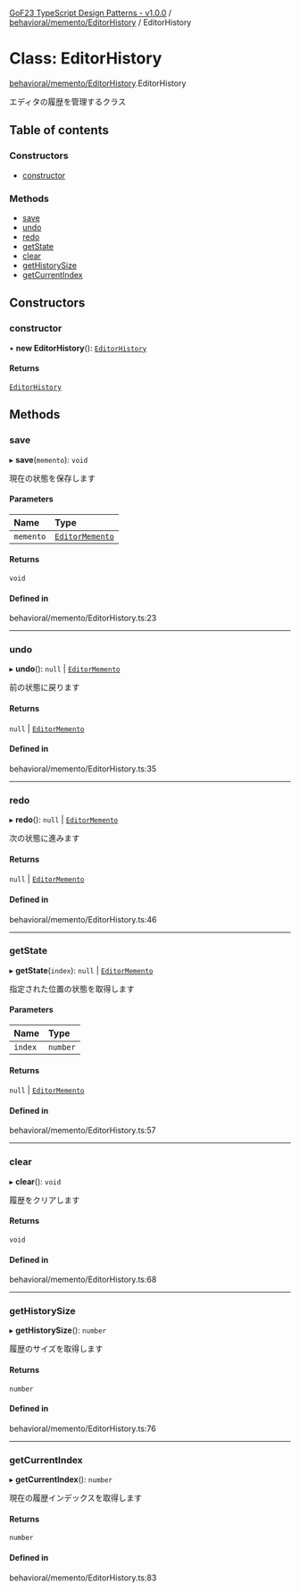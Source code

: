 [GoF23 TypeScript Design Patterns - v1.0.0](../README.md) / [behavioral/memento/EditorHistory](../modules/behavioral_memento_EditorHistory.md) / EditorHistory

# Class: EditorHistory

[behavioral/memento/EditorHistory](../modules/behavioral_memento_EditorHistory.md).EditorHistory

エディタの履歴を管理するクラス

## Table of contents

### Constructors

- [constructor](behavioral_memento_EditorHistory.EditorHistory.md#constructor)

### Methods

- [save](behavioral_memento_EditorHistory.EditorHistory.md#save)
- [undo](behavioral_memento_EditorHistory.EditorHistory.md#undo)
- [redo](behavioral_memento_EditorHistory.EditorHistory.md#redo)
- [getState](behavioral_memento_EditorHistory.EditorHistory.md#getstate)
- [clear](behavioral_memento_EditorHistory.EditorHistory.md#clear)
- [getHistorySize](behavioral_memento_EditorHistory.EditorHistory.md#gethistorysize)
- [getCurrentIndex](behavioral_memento_EditorHistory.EditorHistory.md#getcurrentindex)

## Constructors

### constructor

• **new EditorHistory**(): [`EditorHistory`](behavioral_memento_EditorHistory.EditorHistory.md)

#### Returns

[`EditorHistory`](behavioral_memento_EditorHistory.EditorHistory.md)

## Methods

### save

▸ **save**(`memento`): `void`

現在の状態を保存します

#### Parameters

| Name | Type |
| :------ | :------ |
| `memento` | [`EditorMemento`](behavioral_memento_EditorMemento.EditorMemento.md) |

#### Returns

`void`

#### Defined in

behavioral/memento/EditorHistory.ts:23

___

### undo

▸ **undo**(): ``null`` \| [`EditorMemento`](behavioral_memento_EditorMemento.EditorMemento.md)

前の状態に戻ります

#### Returns

``null`` \| [`EditorMemento`](behavioral_memento_EditorMemento.EditorMemento.md)

#### Defined in

behavioral/memento/EditorHistory.ts:35

___

### redo

▸ **redo**(): ``null`` \| [`EditorMemento`](behavioral_memento_EditorMemento.EditorMemento.md)

次の状態に進みます

#### Returns

``null`` \| [`EditorMemento`](behavioral_memento_EditorMemento.EditorMemento.md)

#### Defined in

behavioral/memento/EditorHistory.ts:46

___

### getState

▸ **getState**(`index`): ``null`` \| [`EditorMemento`](behavioral_memento_EditorMemento.EditorMemento.md)

指定された位置の状態を取得します

#### Parameters

| Name | Type |
| :------ | :------ |
| `index` | `number` |

#### Returns

``null`` \| [`EditorMemento`](behavioral_memento_EditorMemento.EditorMemento.md)

#### Defined in

behavioral/memento/EditorHistory.ts:57

___

### clear

▸ **clear**(): `void`

履歴をクリアします

#### Returns

`void`

#### Defined in

behavioral/memento/EditorHistory.ts:68

___

### getHistorySize

▸ **getHistorySize**(): `number`

履歴のサイズを取得します

#### Returns

`number`

#### Defined in

behavioral/memento/EditorHistory.ts:76

___

### getCurrentIndex

▸ **getCurrentIndex**(): `number`

現在の履歴インデックスを取得します

#### Returns

`number`

#### Defined in

behavioral/memento/EditorHistory.ts:83
